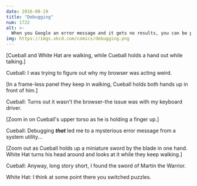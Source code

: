 ```yaml
---
date: 2016-08-19
title: "Debugging"
num: 1722
alt: >-
  When you Google an error message and it gets no results, you can be pretty sure you've found a clue to the location of Martin's sword.
img: https://imgs.xkcd.com/comics/debugging.png
---
```

[Cueball and White Hat are walking, while Cueball holds a hand out while talking.]

Cueball: I was trying to figure out why my browser was acting weird.

[In a frame-less panel they keep in walking, Cueball holds both hands up in front of him.]

Cueball: Turns out it wasn't the browser-the issue was with my keyboard driver.

[Zoom in on Cueball's upper torso as he is holding a finger up.]

Cueball: Debugging ***that*** led me to a mysterious error message from a system utility...

[Zoom out as Cueball holds up a miniature sword by the blade in one hand. White Hat turns his head around and looks at it while they keep walking.]

Cueball: Anyway, long story short, I found the sword of Martin the Warrior.

White Hat: I think at some point there you switched puzzles.